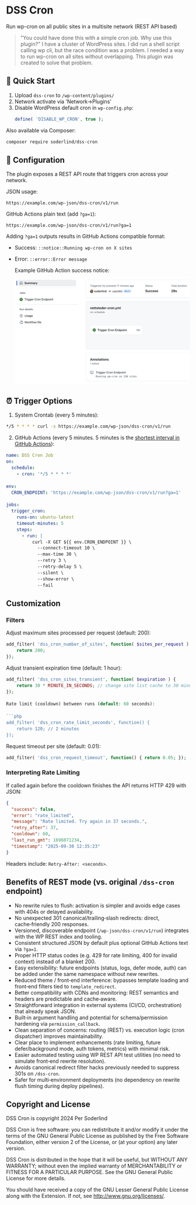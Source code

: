 # DSS Cron

Run wp-cron on all public sites in a multisite network (REST API based)

> "You could have done this with a simple cron job. Why use this plugin?" I have a cluster of WordPress sites. I did run a shell script calling wp cli, but the race condition was a problem. I needed a way to run wp-cron on all sites without overlapping. This plugin was created to solve that problem.

## 🚀 Quick Start

1. Upload `dss-cron` to `/wp-content/plugins/`
2. Network activate via 'Network->Plugins'
3. Disable WordPress default cron in `wp-config.php`:
   ```php
   define( 'DISABLE_WP_CRON', true );
   ```

Also available via Composer:

```bash
composer require soderlind/dss-cron
```

## 🔧 Configuration

The plugin exposes a REST API route that triggers cron across your network.

JSON usage:

```
https://example.com/wp-json/dss-cron/v1/run
```

GitHub Actions plain text (add `?ga=1`):

```
https://example.com/wp-json/dss-cron/v1/run?ga=1
```

Adding `?ga=1` outputs results in GitHub Actions compatible format:

- Success: `::notice::Running wp-cron on X sites`
- Error: `::error::Error message`

  Example GitHub Action success notice:

  <img src="assets/ga-output.png" alt="GitHub Action - Success notice" style="with: 60%">

## ⏰ Trigger Options

1. System Crontab (every 5 minutes):

```bash
*/5 * * * * curl -s https://example.com/wp-json/dss-cron/v1/run
```

2. GitHub Actions (every 5 minutes. 5 minutes is the [shortest interval in GitHub Actions](https://docs.github.com/en/actions/writing-workflows/choosing-when-your-workflow-runs/events-that-trigger-workflows#schedule)):

```yaml
name: DSS Cron Job
on:
  schedule:
    - cron: '*/5 * * * *'

env:
  CRON_ENDPOINT: 'https://example.com/wp-json/dss-cron/v1/run?ga=1'

jobs:
  trigger_cron:
    runs-on: ubuntu-latest
    timeout-minutes: 5
    steps:
      - run: |
          curl -X GET ${{ env.CRON_ENDPOINT }} \
            --connect-timeout 10 \
            --max-time 30 \
            --retry 3 \
            --retry-delay 5 \
            --silent \
            --show-error \
            --fail
```

## Customization

### Filters

Adjust maximum sites processed per request (default: 200):

```php
add_filter( 'dss_cron_number_of_sites', function( $sites_per_request ) {
	return 200;
});
```

Adjust transient expiration time (default: 1 hour):

```php
add_filter( 'dss_cron_sites_transient', function( $expiration ) {
	return 30 * MINUTE_IN_SECONDS; // change site list cache to 30 minutes
});

Rate limit (cooldown) between runs (default: 60 seconds):

```php
add_filter( 'dss_cron_rate_limit_seconds', function() {
    return 120; // 2 minutes
});
```

Request timeout per site (default: 0.01):

```php
add_filter( 'dss_cron_request_timeout', function() { return 0.05; });
```

### Interpreting Rate Limiting

If called again before the cooldown finishes the API returns HTTP 429 with JSON:

```json
{
  "success": false,
  "error": "rate_limited",
  "message": "Rate limited. Try again in 37 seconds.",
  "retry_after": 37,
  "cooldown": 60,
  "last_run_gmt": 1696071234,
  "timestamp": "2025-09-30 12:35:23"
}
```

Headers include: `Retry-After: <seconds>`.


## Benefits of REST mode (vs. original `/dss-cron` endpoint)

- No rewrite rules to flush: activation is simpler and avoids edge cases with 404s or delayed availability.
- No unexpected 301 canonical/trailing‑slash redirects: direct, cache‑friendly 200 responses.
- Versioned, discoverable endpoint (`/wp-json/dss-cron/v1/run`) integrates with the WP REST index and tooling.
- Consistent structured JSON by default plus optional GitHub Actions text via `?ga=1`.
- Proper HTTP status codes (e.g. 429 for rate limiting, 400 for invalid context) instead of a blanket 200.
- Easy extensibility: future endpoints (status, logs, defer mode, auth) can be added under the same namespace without new rewrites.
- Reduced theme / front‑end interference: bypasses template loading and front‑end filters tied to `template_redirect`.
- Better compatibility with CDNs and monitoring: REST semantics and headers are predictable and cache‑aware.
- Straightforward integration in external systems (CI/CD, orchestration) that already speak JSON.
- Built‑in argument handling and potential for schema/permission hardening via `permission_callback`.
- Clean separation of concerns: routing (REST) vs. execution logic (cron dispatcher) improves maintainability.
- Clear place to implement enhancements (rate limiting, future defer/background mode, auth tokens, metrics) with minimal risk.
- Easier automated testing using WP REST API test utilities (no need to simulate front‑end rewrite resolution).
- Avoids canonical redirect filter hacks previously needed to suppress 301s on `/dss-cron`.
- Safer for multi‑environment deployments (no dependency on rewrite flush timing during deploy pipelines).

## Copyright and License

DSS Cron is copyright 2024 Per Soderlind

DSS Cron is free software: you can redistribute it and/or modify it under the terms of the GNU General Public License as published by the Free Software Foundation, either version 2 of the License, or (at your option) any later version.

DSS Cron is distributed in the hope that it will be useful, but WITHOUT ANY WARRANTY; without even the implied warranty of MERCHANTABILITY or FITNESS FOR A PARTICULAR PURPOSE. See the GNU General Public License for more details.

You should have received a copy of the GNU Lesser General Public License along with the Extension. If not, see http://www.gnu.org/licenses/.
